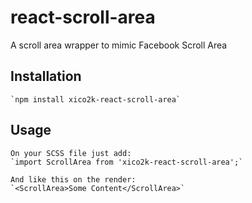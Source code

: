 # react-scroll-area

A scroll area wrapper to mimic Facebook Scroll Area

## Installation

    `npm install xico2k-react-scroll-area`

## Usage

    On your SCSS file just add:
    `import ScrollArea from 'xico2k-react-scroll-area';`

    And like this on the render:
    `<ScrollArea>Some Content</ScrollArea>`
